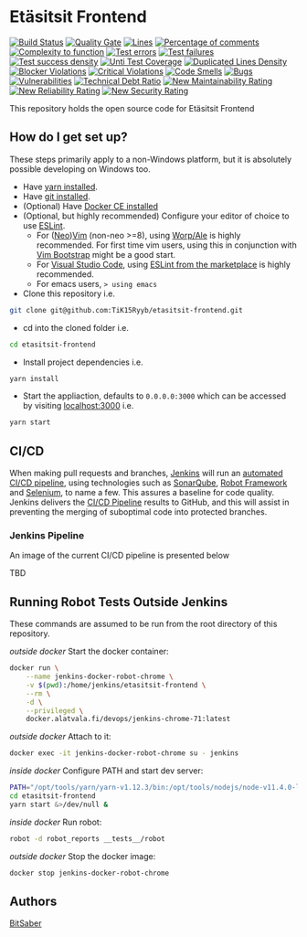 # Etäsitsit Frontend

[![Build Status](https://jenkins.alatvala.fi/buildStatus/icon?job=TiK15Ryyb%2Fetasitsit-frontend%2Fmaster)](https://jenkins.alatvala.fi/job/TiK15Ryyb/job/etasitsit-frontend/job/master/)
[![Quality Gate](https://sonar.alatvala.fi/api/badges/gate?key=etasitsit-frontend)](https://sonar.alatvala.fi/dashboard/index/etasitsit-frontend)
[![Lines](https://sonar.alatvala.fi/api/badges/measure?key=etasitsit-frontend&metric=lines)](https://sonar.alatvala.fi/dashboard/index/etasitsit-frontend)
[![Percentage of comments](https://sonar.alatvala.fi/api/badges/measure?key=etasitsit-frontend&metric=comment_lines_density)](https://sonar.alatvala.fi/dashboard/index/etasitsit-frontend)
[![Complexity to function](https://sonar.alatvala.fi/api/badges/measure?key=etasitsit-frontend&metric=function_complexity)](https://sonar.alatvala.fi/dashboard/index/etasitsit-frontend)
[![Test errors](https://sonar.alatvala.fi/api/badges/measure?key=etasitsit-frontend&metric=test_errors)](https://sonar.alatvala.fi/dashboard/index/etasitsit-frontend)
[![Test failures](https://sonar.alatvala.fi/api/badges/measure?key=etasitsit-frontend&metric=test_failures)](https://sonar.alatvala.fi/dashboard/index/etasitsit-frontend)
[![Test success density](https://sonar.alatvala.fi/api/badges/measure?key=etasitsit-frontend&metric=test_success_density)](https://sonar.alatvala.fi/dashboard/index/etasitsit-frontend)
[![Unti Test Coverage](https://sonar.alatvala.fi/api/badges/measure?key=etasitsit-frontend&metric=coverage)](https://sonar.alatvala.fi/dashboard/index/etasitsit-frontend)
[![Duplicated Lines Density](https://sonar.alatvala.fi/api/badges/measure?key=etasitsit-frontend&metric=duplicated_lines_density)](https://sonar.alatvala.fi/dashboard/index/etasitsit-frontend)
[![Blocker Violations](https://sonar.alatvala.fi/api/badges/measure?key=etasitsit-frontend&metric=blocker_violations)](https://sonar.alatvala.fi/dashboard/index/etasitsit-frontend)
[![Critical Violations](https://sonar.alatvala.fi/api/badges/measure?key=etasitsit-frontend&metric=critical_violations)](https://sonar.alatvala.fi/dashboard/index/etasitsit-frontend)
[![Code Smells](https://sonar.alatvala.fi/api/badges/measure?key=etasitsit-frontend&metric=code_smells)](https://sonar.alatvala.fi/dashboard/index/etasitsit-frontend)
[![Bugs](https://sonar.alatvala.fi/api/badges/measure?key=etasitsit-frontend&metric=bugs)](https://sonar.alatvala.fi/dashboard/index/etasitsit-frontend)
[![Vulnerabilities](https://sonar.alatvala.fi/api/badges/measure?key=etasitsit-frontend&metric=vulnerabilities)](https://sonar.alatvala.fi/dashboard/index/etasitsit-frontend)
[![Technical Debt Ratio](https://sonar.alatvala.fi/api/badges/measure?key=etasitsit-frontend&metric=sqale_debt_ratio)](https://sonar.alatvala.fi/dashboard/index/etasitsit-frontend)
[![New Maintainability Rating](https://sonar.alatvala.fi/api/badges/measure?key=etasitsit-frontend&metric=new_maintainability_rating)](https://sonar.alatvala.fi/dashboard/index/etasitsit-frontend)
[![New Reliability Rating](https://sonar.alatvala.fi/api/badges/measure?key=etasitsit-frontend&metric=new_reliability_rating)](https://sonar.alatvala.fi/dashboard/index/etasitsit-frontend)
[![New Security Rating](https://sonar.alatvala.fi/api/badges/measure?key=etasitsit-frontend&metric=new_security_rating)](https://sonar.alatvala.fi/dashboard/index/etasitsit-frontend)

This repository holds the open source code for Etäsitsit Frontend

## How do I get set up?

These steps primarily apply to a non-Windows platform, but it is absolutely possible developing on Windows too.

- Have [yarn installed](https://yarnpkg.com/lang/en/docs/install).
- Have [git installed](https://git-scm.com/book/en/v2/Getting-Started-Installing-Git).
- (Optional) Have [Docker CE installed](https://docs.docker.com/install/#supported-platforms)
- (Optional, but highly recommended) Configure your editor of choice to use [ESLint](https://eslint.org/docs/user-guide/getting-started).
  - For ([Neo](https://github.com/neovim/neovim/wiki/Installing-Neovim))[Vim](https://www.vim.org/download.php) (non-neo >=8), using [Worp/Ale](https://github.com/w0rp/ale#3-installation) is highly recommended. For first time vim users, using this in conjunction with [Vim Bootstrap](https://vim-bootstrap.com/) might be a good start.
  - For [Visual Studio Code](https://code.visualstudio.com/Download), using [ESLint from the marketplace](https://marketplace.visualstudio.com/items?itemName=dbaeumer.vscode-eslint) is highly recommended.
  - For emacs users, `> using emacs`
- Clone this repository i.e.

```sh
git clone git@github.com:TiK15Ryyb/etasitsit-frontend.git
```

- cd into the cloned folder i.e.

```sh
cd etasitsit-frontend
```

- Install project dependencies i.e.

```sh
yarn install
```

- Start the appliaction, defaults to `0.0.0.0:3000` which can be accessed by visiting [localhost:3000](http://localhost:3000) i.e.

```sh
yarn start
```

## CI/CD

When making pull requests and branches, [Jenkins](https://jenkins.io/) will run an [automated CI/CD pipeline](https://jenkins.bitsaber.net/job/TiK15Ryyb/job/etasitsit-frontend/job/master/), using technologies such as [SonarQube](https://sonar.alatvala.fi/dashboard?id=etasitsit-frontend), [Robot Framework](https://robotframework.org/) and [Selenium](https://www.seleniumhq.org/), to name a few. This assures a baseline for code quality. Jenkins delivers the [CI/CD Pipeline](https://www.edureka.co/blog/ci-cd-pipeline/) results to GitHub, and this will assist in preventing the merging of suboptimal code into protected branches.

### Jenkins Pipeline

An image of the current CI/CD pipeline is presented below

TBD

## Running Robot Tests Outside Jenkins

These commands are assumed to be run from the root directory of this repository.

_outside docker_ Start the docker container:

```sh
docker run \
    --name jenkins-docker-robot-chrome \
    -v $(pwd):/home/jenkins/etasitsit-frontend \
    --rm \
    -d \
    --privileged \
    docker.alatvala.fi/devops/jenkins-chrome-71:latest
```

_outside docker_ Attach to it:

```sh
docker exec -it jenkins-docker-robot-chrome su - jenkins
```

_inside docker_ Configure PATH and start dev server:

```sh
PATH="/opt/tools/yarn/yarn-v1.12.3/bin:/opt/tools/nodejs/node-v11.4.0-linux-x64/bin:$PATH"
cd etasitsit-frontend
yarn start &>/dev/null &
```

_inside docker_ Run robot:

```sh
robot -d robot_reports __tests__/robot
```

_outside docker_ Stop the docker image:

```sh
docker stop jenkins-docker-robot-chrome
```

## Authors

[BitSaber](https://github.com/TiK15Ryyb/etasitsit-frontend/graphs/contributors)

